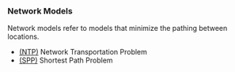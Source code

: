 ### Network Models
Network models refer to models that minimize the pathing between locations.

- [(NTP)](https://github.com/WolfpackWilson/logistics-models/tree/main/Network%20Models/NTP) Network Transportation Problem
- [(SPP)](https://github.com/WolfpackWilson/logistics-models/tree/main/Network%20Models/SPP) Shortest Path Problem

<br>

